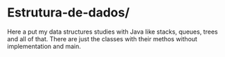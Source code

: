 # Estrutura-de-dados/
Here a put my data structures studies with Java like stacks, queues, trees and all of that. There are just the classes with their methos without implementation and main.
